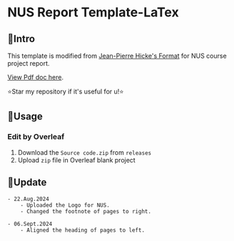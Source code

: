 # NUS Report Template-LaTex

## 📌Intro

This template is modified from [Jean-Pierre Hicke's Format](https://www.overleaf.com/latex/templates/university-of-waterloo-me303-report-format/fvcvbdbfpmmt) for NUS course project report.

[View Pdf doc here](./NUS_Report_Template.pdf).

⭐Star my repository if it's useful for u!⭐

## 🔧Usage

### Edit by Overleaf

1. Download the `Source code.zip` from `releases`
2. Upload `zip` file in Overleaf blank project



## 📄Update

```
- 22.Aug.2024
	- Uploaded the Logo for NUS.
	- Changed the footnote of pages to right. 

- 06.Sept.2024
	- Aligned the heading of pages to left. 





```

